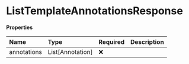 # ListTemplateAnnotationsResponse

**Properties**

| Name        | Type             | Required | Description |
| :---------- | :--------------- | :------- | :---------- |
| annotations | List[Annotation] | ❌       |             |
